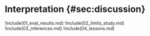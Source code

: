 # Interpretation {#sec:discussion}

!include(01_eval_results.md)
!include(02_limits_study.md)
!include(03_inferences.md)
!include(04_lessons.md)
